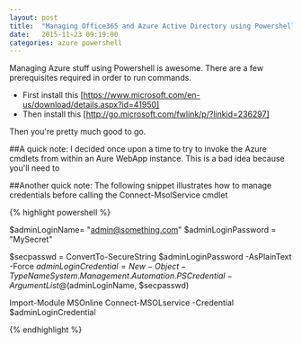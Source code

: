 ```yaml
---
layout: post
title:  "Managing Office365 and Azure Active Directory using Powershell"
date:   2015-11-23 09:19:00
categories: azure powershell 
---
```


Managing Azure stuff using Powershell is awesome. There are a few prerequisites required in order to run commands.

- First install this [https://www.microsoft.com/en-us/download/details.aspx?id=41950]
- Then install this [http://go.microsoft.com/fwlink/p/?linkid=236297]

Then you're pretty much good to go.

##A quick note:
I decided once upon a time to try to invoke the Azure cmdlets from within an Aure WebApp instance. This is a bad idea because you'll need to

##Another quick note:
The following snippet illustrates how to manage credentials before calling the Connect-MsolService cmdlet

{% highlight powershell %}

$adminLoginName= "admin@something.com"
$adminLoginPassword = "MySecret"


$secpasswd = ConvertTo-SecureString $adminLoginPassword -AsPlainText -Force
$adminLoginCredential = New-Object -TypeName System.Management.Automation.PSCredential -ArgumentList @($adminLoginName, $secpasswd)

Import-Module MSOnline
Connect-MSOLservice -Credential $adminLoginCredential
 
{% endhighlight %}